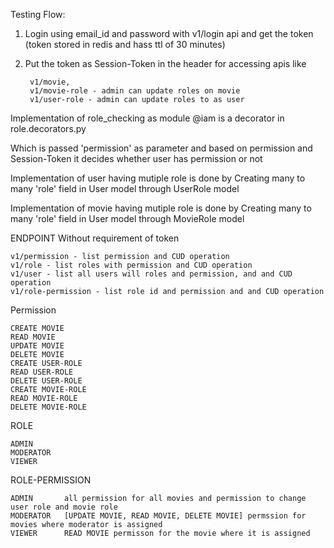 Testing Flow:
1. Login using email_id and password with v1/login api and get the token (token stored in redis and hass ttl of 30 minutes)
2. Put the token as Session-Token in the header for accessing apis like 
		
		v1/movie,
		v1/movie-role - admin can update roles on movie
		v1/user-role - admin can update roles to as user



Implementation of role_checking as module
@iam is a decorator in role.decorators.py

Which is passed 'permission' as parameter and based on permission and Session-Token it decides whether user has permission or not

Implementation of user having mutiple role is done by
	Creating many to many 'role' field in User model through UserRole model 

Implementation of movie having mutiple role is done by
	Creating many to many 'role' field in User model through MovieRole model

ENDPOINT Without requirement of token

	v1/permission - list permission and CUD operation
	v1/role - list roles with permission and CUD operation
	v1/user - list all users will roles and permission, and and CUD operation
	v1/role-permission - list role id and permission and and CUD operation

Permission 

	CREATE MOVIE
	READ MOVIE
	UPDATE MOVIE
	DELETE MOVIE
	CREATE USER-ROLE
	READ USER-ROLE
	DELETE USER-ROLE
	CREATE MOVIE-ROLE
	READ MOVIE-ROLE
	DELETE MOVIE-ROLE

ROLE

	ADMIN
	MODERATOR
	VIEWER

ROLE-PERMISSION

	ADMIN       all permission for all movies and permission to change user role and movie role
	MODERATOR   [UPDATE MOVIE, READ MOVIE, DELETE MOVIE] permssion for movies where moderator is assigned
	VIEWER      READ MOVIE permisson for the movie where it is assigned



